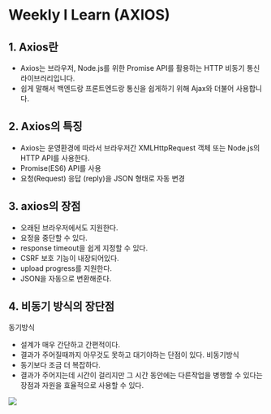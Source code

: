 # Weekly I Learn (AXIOS)

## 1. Axios란

- Axios는 브라우저, Node.js를 위한 Promise API를 활용하는 HTTP 비동기 통신 라이브러리입니다.
- 쉽게 말해서 백엔드랑 프론트엔드랑 통신을 쉽게하기 위해 Ajax와 더불어 사용합니다.

## 2. Axios의 특징

- Axios는 운영환경에 따라서 브라우저간 XMLHttpRequest 객체 또는 Node.js의 HTTP API를 사용한다.
- Promise(ES6) API를 사용
- 요청(Request) 응답 (reply)을 JSON 형태로 자동 변경

## 3. axios의 장점

- 오래된 브라우저에서도 지원한다.
- 요정을 중단할 수 있다.
- response timeout을 쉽게 지정할 수 있다.
- CSRF 보호 기능이 내장되어있다.
- upload progress를 지원한다.
- JSON을 자동으로 변환해준다.

## 4. 비동기 방식의 장단점

동기방식

- 설계가 매우 간단하고 간편적이다.
- 결과가 주어질때까지 아무것도 못하고 대기야하는 단점이 있다.
  비동기방식
- 동기보다 조금 더 복잡하다.
- 결과가 주어지는데 시간이 걸리지만 그 시간 동안에는 다른작업을 병행할 수 있다는 장점과 자원을 효율적으로
  사용할 수 있다.

<img src="https://img1.daumcdn.net/thumb/R1280x0/?scode=mtistory2&fname=https%3A%2F%2Fblog.kakaocdn.net%2Fdn%2FeiykxP%2FbtrdzOmvAFJ%2Fyd4ykkTW5mTQsh1IJEt550%2Fimg.png">
